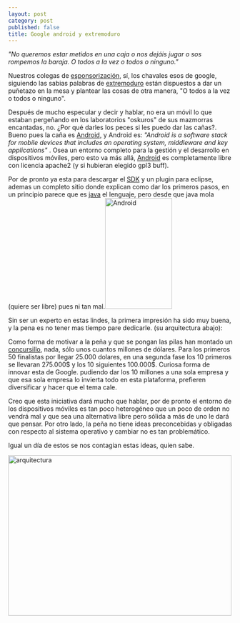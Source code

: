 ```yaml
---
layout: post
category: post
published: false
title: Google android y extremoduro
---
```


<em>"No queremos estar metidos en una caja 
o nos dejáis jugar o sos rompemos la baraja. 
O todos a la vez o todos o ninguno."</em>


Nuestros colegas de <a href="http://www.investic.net/blog/karlos/ya_estamos_casi_la_drupalcon" title="esponsor">esponsorización</a>, sí, los chavales esos de google, siguiendo las sabias palabras de <a href="http://www.extremoduro.com/" title="extremoduro">extremoduro</a> están dispuestos a dar un puñetazo en la mesa y plantear las cosas de otra manera, "O todos a la vez o todos o ninguno". 
<!--break-->

Después de mucho especular y decir  y hablar, no era un móvil lo que estaban pergeñando en los laboratorios "oskuros" de sus mazmorras encantadas, no. ¿Por qué darles los peces si les puedo dar las cañas?. Bueno pues la caña es <a href="http://code.google.com/android/" title="android">Android,</a> y Android es:
  <em>"Android is a software stack for mobile devices that includes an operating system, middleware and key applications" </em>. Osea un entorno completo para la gestión y el desarrollo en dispositivos móviles, pero esto va más allá, <a href="http://code.google.com/android/what-is-android.html" title="que_es_android">Android</a> es completamente libre con licencia apache2 (y si hubieran elegido gpl3 buff). 

Por de pronto ya esta para descargar el <a href="http://code.google.com/android/download.html" title="sdk">SDK</a> y un plugin para eclipse, ademas un completo sitio donde explican como dar los primeros pasos, en un principio parece que es <a href="http://es.wikipedia.org/wiki/Lenguaje_de_programaci%C3%B3n_Java" title="java">java</a> el lenguaje, pero desde que java mola (quiere ser libre) pues ni tan mal.<img src="/files/u1/andorid.png" width="150" height="248" alt="Android" />

Sin ser un experto en estas lindes, la primera impresión ha sido muy buena, y la pena es no tener mas tiempo pare dedicarle. (su arquitectura abajo):

Como forma de motivar a la peña y que se pongan las pilas han montado un <a href="http://code.google.com/android/adc.html" title="concurso">concursillo</a>, nada, sólo unos cuantos millones de dólares. Para los primeros 50 finalistas por llegar 25.000 dolares, en una segunda fase los 10 primeros se llevaran 275.000$ y los 10 siguientes 100.000$. Curiosa forma de innovar esta de Google. pudiendo dar los 10 millones a una sola empresa y que esa sola empresa lo invierta todo en esta plataforma, prefieren diversificar y hacer que el tema cale.

Creo que esta iniciativa dará mucho que hablar, por de pronto el entorno de los dispositivos móviles es tan poco heterogéneo que un poco de orden no vendrá mal y que sea una alternativa libre pero sólida a más de uno le dará que pensar. Por otro lado, la peña no tiene ideas preconcebidas y obligadas con respecto al sistema operativo y cambiar no es tan problemático.

Igual un día de estos se nos contagian estas ideas, quien sabe.



<img src="/files/u1/system-architecture1.png" width="500" height="359" alt="arquitectura" />
<br>


